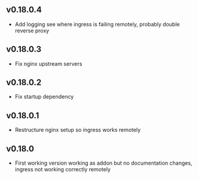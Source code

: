 ## v0.18.0.4
- Add logging see where ingress is failing remotely, probably double reverse proxy

## v0.18.0.3
- Fix nginx upstream servers

## v0.18.0.2
- Fix startup dependency

## v0.18.0.1
- Restructure nginx setup so ingress works remotely

## v0.18.0
- First working version working as addon but no documentation changes, ingress not working correctly remotely